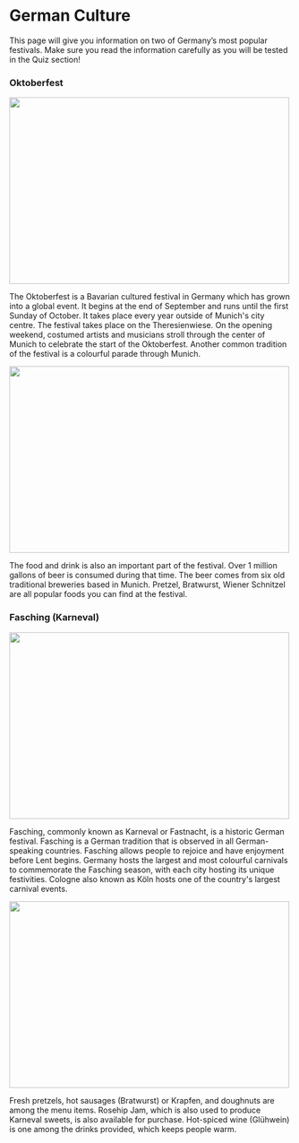 <h1>German Culture</h1>
<p>This page will give you information on two of Germany’s most popular festivals. Make sure you read the information carefully as you will be tested in the Quiz section!</p>


<div class="row">
<div class="col-sm-6">
<h3>Oktoberfest</h3>
<p><img src="https://upload.wikimedia.org/wikipedia/commons/9/9c/O%27zapft_is%21_Münchens_5_Jahreszeit_hat_begonnen_-_O%27zapft_is%21_Munich_5_season%2C_the_Oktoberfest_has_begun_%289855483374%29.jpg" width="500" height="333"></p>
<p> The Oktoberfest is a Bavarian cultured festival in Germany which has grown into a global event. It begins at the end of September and runs until the first Sunday of October. It takes place every year outside of Munich's city centre. The festival takes place on the Theresienwiese. On the opening weekend, costumed artists and musicians stroll through the center of Munich to celebrate the start of the Oktoberfest. Another common tradition of the festival is a colourful parade through Munich. 
</p>
<p><img src="https://upload.wikimedia.org/wikipedia/commons/b/b0/German_Bratwürste.jpg" width="500" height="333"></p>
<p>The food and drink is also an important part of the festival. Over 1 million gallons of beer is consumed during that time. The beer comes from six old traditional breweries based in Munich. Pretzel, Bratwurst, Wiener Schnitzel are all popular foods you can find at the festival.</p>
</div>

<div class="col-sm-6">
<h3>Fasching (Karneval)</h3> 
<p><img src="https://upload.wikimedia.org/wikipedia/commons/7/7c/Karnevalsumzug_2017_in_Erfurt_%2832975402682%29.jpg" width="500" height="333"><p/>
<p>Fasching, commonly known as Karneval or Fastnacht, is a historic German festival. Fasching is a German tradition that is observed in all German-speaking countries. Fasching allows people to rejoice and have enjoyment before Lent begins. Germany hosts the largest and most colourful carnivals to commemorate the Fasching season, with each city hosting its unique festivities. Cologne also known as Köln hosts one of the country's largest carnival events.
</p>
<p><img src="https://upload.wikimedia.org/wikipedia/commons/3/3a/Berliner_Pfannkuchen_5.jpg" width="500" height="333"></p>
Fresh pretzels, hot sausages (Bratwurst) or Krapfen, and doughnuts are among the menu items. Rosehip Jam, which is also used to produce Karneval sweets, is also available for purchase. Hot-spiced wine (Glühwein) is one among the drinks provided, which keeps people warm. </p>
</div>

